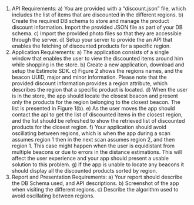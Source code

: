 1. API Requirements:
a) You are provided with a “discount.json” file, which includes the list of items that
are discounted in the different regions.
b) Create the required DB schema to store and manage the product discount
information. Import the provided JSON file as part of your DB schema.
c) Import the provided photo files so that they are accessible through the server.
d) Setup your server to provide the an API that enables the fetching of discounted
products for a specific region.
2. Application Requirements:
a) The application consists of a single window that enables the user to view the
discounted items around him while shopping in the store.
b) Create a new application, download and setup the Estimote SDK.
c) Figure 2 shows the regions names, and the beacon UUID, major and minor
information. Please note that the provided discount information provides a region
attribute, which describes the region that a specific product is located.
d) When the user is in the store, the app should locate the closest beacon and
present only the products for the region belonging to the closest beacon. The list
is presented in Figure 1(b).
e) As the user moves the app should contact the api to get the list of discounted
items in the closest region, and the list should be refreshed to show the retrieved
list of discounted products for the closest region.
f) Your application should avoid oscillating between regions, which is when the app
during a scan assumes region 1 then in the next scan assumes region 2, and
then region 1. This case might happen when the user is equidistant from multiple
beacons or due to errors in the distance estimations. This will affect the user
experience and your app should present a usable solution to this problem.
g) If the app is unable to locate any beacons it should display all the discounted
products sorted by region.
3. Report and Presentation Requirements:
a) Your report should describe the DB Schema used, and API descriptions.
b) Screenshot of the app when visiting the different regions.
c) Describe the algorithm used to avoid oscillating between regions. 
